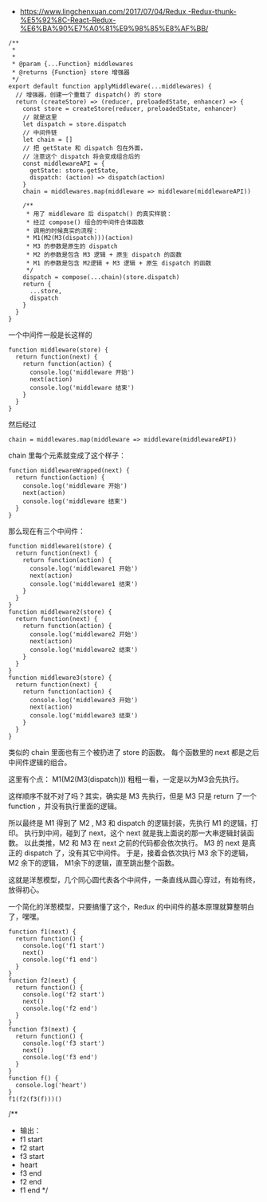 - https://www.lingchenxuan.com/2017/07/04/Redux,-Redux-thunk-%E5%92%8C-React-Redux-%E6%BA%90%E7%A0%81%E9%98%85%E8%AF%BB/

```
/**
 * 
 *
 * @param {...Function} middlewares
 * @returns {Function} store 增强器
 */
export default function applyMiddleware(...middlewares) {
  // 增强器，创建一个重载了 dispatch() 的 store
  return (createStore) => (reducer, preloadedState, enhancer) => {
    const store = createStore(reducer, preloadedState, enhancer)
    // 就是这里
    let dispatch = store.dispatch
    // 中间件链
    let chain = []
    // 把 getState 和 dispatch 包在外面， 
    // 注意这个 dispatch 将会变成组合后的 
    const middlewareAPI = {
      getState: store.getState,
      dispatch: (action) => dispatch(action)
    }
    chain = middlewares.map(middleware => middleware(middlewareAPI))
    
    /**
     * 用了 middleware 后 dispatch() 的真实样貌：
     * 经过 compose() 组合的中间件合体函数
     * 调用的时候真实的流程：
     * M1(M2(M3(dispatch)))(action)
     * M3 的参数是原生的 dispatch
     * M2 的参数是包含 M3 逻辑 + 原生 dispatch 的函数
     * M1 的参数是包含 M2逻辑 + M3 逻辑 + 原生 dispatch 的函数
     */ 
    dispatch = compose(...chain)(store.dispatch)
    return {
      ...store,
      dispatch
    }
  }
}
```

一个中间件一般是长这样的
```
function middleware(store) {
  return function(next) {
    return function(action) {
      console.log('middleware 开始')
      next(action)
      console.log('middleware 结束')
    }
  }
}
```

然后经过
```
chain = middlewares.map(middleware => middleware(middlewareAPI))
```

chain 里每个元素就变成了这个样子：
```
function middlewareWrapped(next) {
  return function(action) {
    console.log('middleware 开始')
    next(action)
    console.log('middleware 结束')
  }
}

```
那么现在有三个中间件：
```
function middleware1(store) {
  return function(next) {
    return function(action) {
      console.log('middleware1 开始')
      next(action)
      console.log('middleware1 结束')
    }
  }
}
function middleware2(store) {
  return function(next) {
    return function(action) {
      console.log('middleware2 开始')
      next(action)
      console.log('middleware2 结束')
    }
  }
}
function middleware3(store) {
  return function(next) {
    return function(action) {
      console.log('middleware3 开始')
      next(action)
      console.log('middleware3 结束')
    }
  }
}
```
类似的 chain 里面也有三个被扔进了 store 的函数。
每个函数里的 next 都是之后中间件逻辑的组合。

这里有个点：
M1(M2(M3(dispatch)))
粗粗一看，一定是以为M3会先执行。

这样顺序不就不对了吗？其实，确实是 M3 先执行，但是 M3 只是 return 了一个 function ，并没有执行里面的逻辑。

所以最终是 M1 得到了 M2 , M3 和 dispatch 的逻辑封装，先执行 M1 的逻辑，打印。
执行到中间，碰到了 next，这个 next 就是我上面说的那一大串逻辑封装函数。
以此类推，M2 和 M3 在 next 之前的代码都会依次执行。
M3 的 next 是真正的 dispatch 了，没有其它中间件。
于是，接着会依次执行 M3 余下的逻辑， M2 余下的逻辑， M1余下的逻辑，直至跳出整个函数。

这就是洋葱模型，几个同心圆代表各个中间件，一条直线从圆心穿过，有始有终，放得初心。

一个简化的洋葱模型，只要搞懂了这个，Redux 的中间件的基本原理就算整明白了，嘿嘿。
```
function f1(next) {
  return function() {
    console.log('f1 start')
    next()
    console.log('f1 end')
  }
}
function f2(next) {
  return function() {
    console.log('f2 start')
    next()
    console.log('f2 end')
  }
}
function f3(next) {
  return function() {
    console.log('f3 start')
    next()
    console.log('f3 end')
  }
}
function f() {
  console.log('heart')
}
f1(f2(f3(f)))()
```
/**
 * 输出：
 * f1 start
 * f2 start
 * f3 start
 * heart
 * f3 end
 * f2 end
 * f1 end
 */
